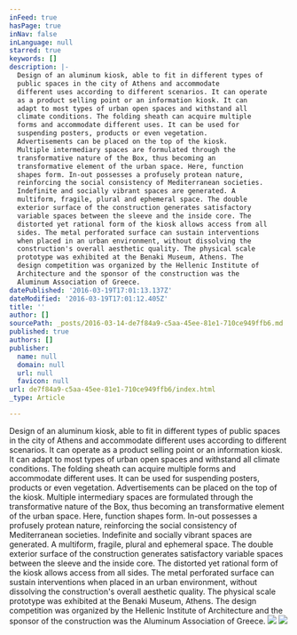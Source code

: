 ```yaml
---
inFeed: true
hasPage: true
inNav: false
inLanguage: null
starred: true
keywords: []
description: |-
  Design of an aluminum kiosk, able to fit in different types of
  public spaces in the city of Athens and accommodate
  different uses according to different scenarios. It can operate
  as a product selling point or an information kiosk. It can
  adapt to most types of urban open spaces and withstand all
  climate conditions. The folding sheath can acquire multiple
  forms and accommodate different uses. It can be used for
  suspending posters, products or even vegetation.
  Advertisements can be placed on the top of the kiosk.
  Multiple intermediary spaces are formulated through the
  transformative nature of the Box, thus becoming an
  transformative element of the urban space. Here, function
  shapes form. In-out possesses a profusely protean nature,
  reinforcing the social consistency of Mediterranean societies.
  Indefinite and socially vibrant spaces are generated. A
  multiform, fragile, plural and ephemeral space. The double
  exterior surface of the construction generates satisfactory
  variable spaces between the sleeve and the inside core. The
  distorted yet rational form of the kiosk allows access from all
  sides. The metal perforated surface can sustain interventions
  when placed in an urban environment, without dissolving the
  construction's overall aesthetic quality. The physical scale
  prototype was exhibited at the Benaki Museum, Athens. The
  design competition was organized by the Hellenic Institute of
  Architecture and the sponsor of the construction was the
  Aluminum Association of Greece.
datePublished: '2016-03-19T17:01:13.137Z'
dateModified: '2016-03-19T17:01:12.405Z'
title: ''
author: []
sourcePath: _posts/2016-03-14-de7f84a9-c5aa-45ee-81e1-710ce949ffb6.md
published: true
authors: []
publisher:
  name: null
  domain: null
  url: null
  favicon: null
url: de7f84a9-c5aa-45ee-81e1-710ce949ffb6/index.html
_type: Article

---
```

Design of an aluminum kiosk, able to fit in different types of
public spaces in the city of Athens and accommodate
different uses according to different scenarios. It can operate
as a product selling point or an information kiosk. It can
adapt to most types of urban open spaces and withstand all
climate conditions. The folding sheath can acquire multiple
forms and accommodate different uses. It can be used for
suspending posters, products or even vegetation.
Advertisements can be placed on the top of the kiosk.
Multiple intermediary spaces are formulated through the
transformative nature of the Box, thus becoming an
transformative element of the urban space. Here, function
shapes form. In-out possesses a profusely protean nature,
reinforcing the social consistency of Mediterranean societies.
Indefinite and socially vibrant spaces are generated. A
multiform, fragile, plural and ephemeral space. The double
exterior surface of the construction generates satisfactory
variable spaces between the sleeve and the inside core. The
distorted yet rational form of the kiosk allows access from all
sides. The metal perforated surface can sustain interventions
when placed in an urban environment, without dissolving the
construction's overall aesthetic quality. The physical scale
prototype was exhibited at the Benaki Museum, Athens. The
design competition was organized by the Hellenic Institute of
Architecture and the sponsor of the construction was the
Aluminum Association of Greece.
![](https://the-grid-user-content.s3-us-west-2.amazonaws.com/5e59deaf-e1dc-4138-80a2-f3f26a8c21d5.jpg)
![](https://the-grid-user-content.s3-us-west-2.amazonaws.com/5402e43c-70f4-4e20-a3db-ca894fa68e32.jpg)